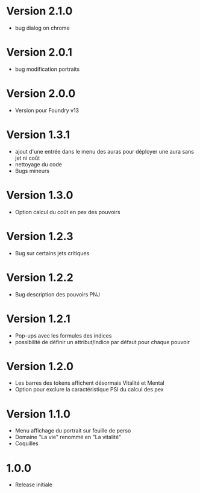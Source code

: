 # Version 2.1.0
- bug dialog on chrome
# Version 2.0.1
- bug modification portraits
# Version 2.0.0
- Version pour Foundry v13
# Version 1.3.1
- ajout d'une entrée dans le menu des auras pour déployer une aura sans jet ni coût
- nettoyage du code
- Bugs mineurs
# Version 1.3.0
- Option calcul du coût en pex des pouvoirs
# Version 1.2.3
- Bug sur certains jets critiques
# Version 1.2.2
- Bug description des pouvoirs PNJ
# Version 1.2.1
- Pop-ups avec les formules des indices
- possibilité de définir un attribut/indice par défaut pour chaque pouvoir
# Version 1.2.0
- Les barres des tokens affichent désormais Vitalité et Mental
- Option pour exclure la caractéristique PSI du calcul des pex
# Version 1.1.0
- Menu affichage du portrait sur feuille de perso
- Domaine "La vie" renommé en "La vitalité"
- Coquilles
# 1.0.0
- Release initiale